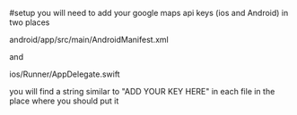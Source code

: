#setup
you will need to add your google maps api keys (ios and Android) in two places

android/app/src/main/AndroidManifest.xml

and

ios/Runner/AppDelegate.swift

you will find a string similar to "ADD YOUR KEY HERE" in each file in the place where you should put it



